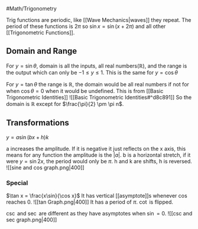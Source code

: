 #Math/Trigonometry

Trig functions are periodic, like [[Wave Mechanics|waves]] they repeat. The period of these functions is $2\pi$ so $\sin x = \sin (x+2\pi)$ and all other [[Trigonometric Functions]]. 

## Domain and Range 

For $y= \sin \theta$, domain is all the inputs, all real numbers($\mathbb{R}$), and the range is the output which can only be $-1 \le y \le 1$. This is the same for $y=\cos \theta$ 

For $y=\tan \theta$ the range is $\mathbb{R}$, the domain would be all real numbers if not for when $\cos \theta = 0$ when it would be undefined. This is from [[Basic Trigonometric Identities]] ![[Basic Trigonometric Identities#^d8c891]]
So the domain is $\mathbb{R}$ except for $\frac{\pi}{2} \pm \pi n$. 

## Transformations 

$y=a \sin (bx + h) k$

a increases the amplitude. If it is negative it just reflects on the x axis, this means for any function the amplitude is the $|a|$.
b is a horizontal stretch, if it were $y=\sin 2x$, the period would only be $\pi$. 
h and k are shifts, h is reversed. 
![[sine and cos graph.png|400]]

### Special  

$\tan x =  \frac{x\sin}{\cos x}$
It has vertical [[asymptote]]s whenever $\cos$ reaches 0.
![[tan Graph.png|400]] 
It has a period of $\pi$. $\cot$ is flipped. 

$\csc$ and $\sec$ are different as they have asymptotes when $\sin=0$. 
![[csc and sec graph.png|400]]
